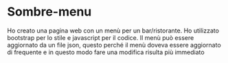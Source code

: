 # Sombre-menu

Ho creato una pagina web con un menù per un bar/ristorante. Ho utilizzato bootstrap per lo stile e javascript per il codice.
Il menù può essere aggiornato da un file json, questo perché il menù doveva essere aggiornato di frequente e in questo modo fare una modifica risulta più immediato
